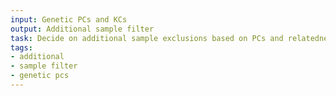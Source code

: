 ```yaml
---
input: Genetic PCs and KCs
output: Additional sample filter
task: Decide on additional sample exclusions based on PCs and relatedness
tags:
- additional
- sample filter
- genetic pcs
---
```

